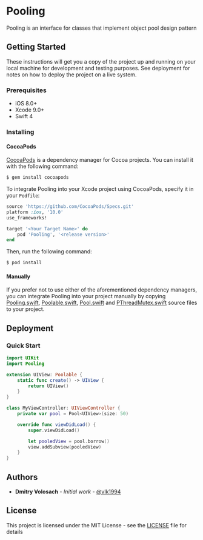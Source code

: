 # Pooling
Pooling is an interface for classes that implement object pool design pattern

## Getting Started

These instructions will get you a copy of the project up and running on your local machine for development and testing purposes. See deployment for notes on how to deploy the project on a live system.

### Prerequisites

- iOS 8.0+
- Xcode 9.0+
- Swift 4

### Installing

#### CocoaPods

[CocoaPods](http://cocoapods.org) is a dependency manager for Cocoa projects. You can install it with the following command:

```bash
$ gem install cocoapods
```

To integrate Pooling into your Xcode project using CocoaPods, specify it in your `Podfile`:

```ruby
source 'https://github.com/CocoaPods/Specs.git'
platform :ios, '10.0'
use_frameworks!

target '<Your Target Name>' do
    pod 'Pooling', '<release version>'
end
```

Then, run the following command:

```bash
$ pod install
```

#### Manually

If you prefer not to use either of the aforementioned dependency managers, you can integrate Pooling into your project manually by copying [Pooling.swift](/src/Pooling.swift), [Poolable.swift](/src/Poolable.swift), [Pool.swift](/src/Pool.swift) and [PThreadMutex.swift](/src/PThreadMutex.swift) source files to your project.

## Deployment

### Quick Start

```swift
import UIKit
import Pooling

extension UIView: Poolable {
    static func create() -> UIView {
        return UIView()
    }
}

class MyViewController: UIViewController {
    private var pool = Pool<UIView>(size: 50)

    override func viewDidLoad() {
        super.viewDidLoad()

        let pooledView = pool.borrow()
        view.addSubview(pooledView)
    }
}
``` 

## Authors

* **Dmitry Volosach** - *Initial work* - [@vlk1994](https://twitter.com/vlk1994)

## License

This project is licensed under the MIT License - see the [LICENSE](LICENSE) file for details

